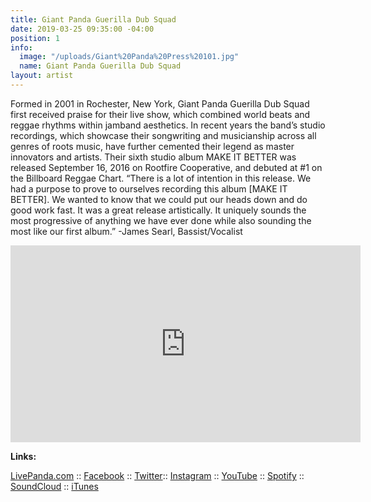 ```yaml
---
title: Giant Panda Guerilla Dub Squad
date: 2019-03-25 09:35:00 -04:00
position: 1
info:
  image: "/uploads/Giant%20Panda%20Press%20101.jpg"
  name: Giant Panda Guerilla Dub Squad
layout: artist
---
```


Formed in 2001 in Rochester, New York, Giant Panda Guerilla Dub Squad first received praise for their live show, which combined world beats and reggae rhythms within jamband aesthetics. In recent years the band’s studio recordings, which showcase their songwriting and musicianship across all genres of roots music, have further cemented their legend as master innovators and artists. Their sixth studio album MAKE IT BETTER was released September 16, 2016 on Rootfire Cooperative, and debuted at #1 on the Billboard Reggae Chart. “There is a lot of intention in this release. We had a purpose to prove to ourselves recording this album \[MAKE IT BETTER\]. We wanted to know that we could put our heads down and do good work fast. It was a great release artistically. It uniquely sounds the most progressive of anything we have ever done while also sounding the most like our first album.” -James Searl, Bassist/Vocalist

<iframe width="560" height="315" src="https://www.youtube.com/embed/PjuIvOQ2yJ0" frameborder="0" allow="accelerometer; autoplay; encrypted-media; gyroscope; picture-in-picture" allowfullscreen></iframe>

**Links:**

[LivePanda.com](http://livepanda.com/) :: [Facebook](https://www.facebook.com/giantpandadub) :: [Twitter](https://twitter.com/giantpandadub):: [Instagram](https://www.instagram.com/giantpandadub/) :: [YouTube](https://www.youtube.com/user/giantpandadub) :: [Spotify](http://smarturl.it/mblgo3) :: [SoundCloud](http://ow.ly/GtxS306hdmF) :: [iTunes](http://smarturl.it/z7hp63)





